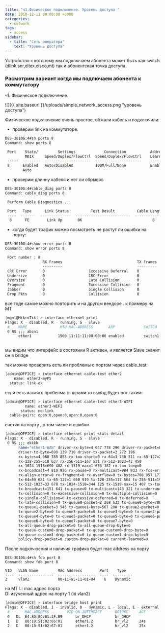 ```yaml
---
title: "ч1.Физическое подключение. Уровень доступа "
date: 2018-12-11 09:00:00 +0000
categories:
  - network
tags:
  - access
sidebar:
  - title: "Сеть оператора"
    text: "Уровень доступа"
---
```



Устройство к которому мы подключаем абонента может быть как switch (dlink,snr,eltex,cisco,mt)  так и  абонентская точка доступа.

<h3>Расмотрим вариант когда мы подлючаем абонента к коммутатору</h3>

ч1. Физическое подключение.

![]({{ site.baseurl }}/uploads/simple_network_access.png "уровень доступа")


Физическое подключение очень простое, обжали кабель и подключили:
- проверим link на коммутаторе:

```bash
DES-3010G:4#sh ports 8
Command: show ports 8

 Port    State/         Settings             Connection           Address 
         MDIX     Speed/Duplex/FlowCtrl  Speed/Duplex/FlowCtrl    Learning
 -----  --------  ---------------------  ---------------------    --------
 8      Enabled   Auto/Disabled          100M/Full/None           Enabled 
        Auto    
```
- проверим длинну кабеля и нет ли обрывов

```bash
DES-3010G:4#cable_diag ports 8
Command: cable_diag ports 8

 Perform Cable Diagnostics ...

 Port   Type      Link Status          Test Result          Cable Length (M)
 ----  -------  --------------  -------------------------  -----------------
  8      FE        Link Up       OK                                8
```
-  когда будет трафик можно посмотреть не растут ли ошибки на порту:

```bash
DES-3010G:4#show error ports 8
Command: show error ports 8

 Port number : 8    
                 RX Frames                                  TX Frames
                 ---------                                  ---------
 CRC Error       0                    Excessive Deferral    0        
 Undersize       0                    CRC Error             0        
 Oversize        0                    Late Collision        0        
 Fragment        0                    Excessive Collision   0        
 Jabber          0                    Single Collision      0        
 Drop Pkts       0                    Collision             0        

```

все тоде самое можно повторить и на другом вендоре . к примеру на MT

```bash
[mgmt@MikroTik] > interface ethernet print 
Flags: X - disabled, R - running, S - slave 
 #    NAME               MTU MAC-ADDRESS       ARP             SWITCH            
 0 RS ;;; abon1
      ether1            1500 11:11:11:00:00:00 enabled         switch1           
 
```
мы видим что интерфейс в состоянии R активен, и является Slave значит он в bridge

так можно проверить есть ли проблемы с портом через cable_test:
```bash
[admin@OFFICE] > interface ethernet cable-test ether2
    name: ether2-myPS
  status: link-ok
```
если  есть какаято пробелма с парами то вывод будет  вот таким:
```bash
[admin@OFFICE] > interface ethernet cable-test ether3-WIFI 
         name: ether3-WIFI
       status: no-link
  cable-pairs: open:0,open:0,open:0,open:0
```

счетки на порту , в том числе и ошибки
```bash
[admin@OFFICE] > interface ethernet print stats-detail 
Flags: X - disabled, R - running, S - slave 
 0 RS ;;; okkkk
      name="ether1-WAN" driver-rx-byte=4 047 778 296 driver-rx-packet=8 803 882 
      driver-tx-byte=699 139 710 driver-tx-packet=2 272 196 
      rx-bytes=4 088 785 855 rx-too-short=0 rx-64=3 730 311 rx-65-127=2 005 089 
      rx-128-255=518 637 rx-256-511=167 531 rx-512-1023=42 450 
      rx-1024-1518=690 482 rx-1519-max=1 653 182 rx-too-long=0 
      rx-broadcast=4 810 926 rx-pause=0 rx-multicast=984 933 rx-fcs-error=0 
      rx-align-error=0 rx-fragment=0 rx-overflow=0 tx-bytes=708 857 177 
      tx-64=80 681 tx-65-127=1 660 919 tx-128-255=117 564 tx-256-511=19 804 
      tx-512-1023=33 678 tx-1024-1518=344 125 tx-1519-max=15 407 tx-too-long=0 
      tx-broadcast=151 641 tx-pause=0 tx-multicast=143 321 tx-underrun=0 
      tx-collision=0 tx-excessive-collision=0 tx-multiple-collision=0 
      tx-single-collision=0 tx-excessive-deferred=0 tx-deferred=0 
      tx-late-collision=0 tx-queue0-packet=2 268 633 tx-queue0-byte=708 289 977 
      tx-queue1-packet=3 545 tx-queue1-byte=567 200 tx-queue2-packet=0 
      tx-queue2-byte=0 tx-queue3-packet=0 tx-queue3-byte=0 tx-queue4-packet=0 
      tx-queue4-byte=0 tx-queue5-packet=0 tx-queue5-byte=0 tx-queue6-packet=0 
      tx-queue6-byte=0 tx-queue7-packet=0 tx-queue7-byte=0 
      tx-all-queue-drop-packet=0 tx-all-queue-drop-byte=0 
      tx-queue-custom0-drop-packet=0 tx-queue-custom0-drop-byte=0 
      tx-queue-custom1-drop-packet=0 tx-queue-custom1-drop-byte=0 
      policy-drop-packet=0 custom-drop-packet=0 current-learned=0 
```



После подклчюения и наличия трафика будет mac address на порту 
```
DES-3010G:4#sh fdb port 8
Command: show fdb port 8

VID   VLAN Name         MAC Address        Port    Type  
----  ----------------  -----------------  ----  ---------
2     vlan2             00-11-95-11-01-84    8    Dynamic
```

на MT 
L: mac адрес порта  
D: изученный адрес на порту 1 (id vlan2)
```bash 
[admin@OFFICE] > interface bridge host print 
Flags: X - disabled, I - invalid, D - dynamic, L - local, E - external 
 #       MAC-ADDRESS        VID ON-INTERFACE      BRIDGE     AGE                 
 0   DL  E4:8D:8C:81:3F:B9      br_DHCP           br_DHCP   
 1   D   00:18:51:02:66:01      ether1.2          br_vl2     24s                 
 2   D   00:18:51:02:67:01      ether1.2          br_vl2     25s 
```


